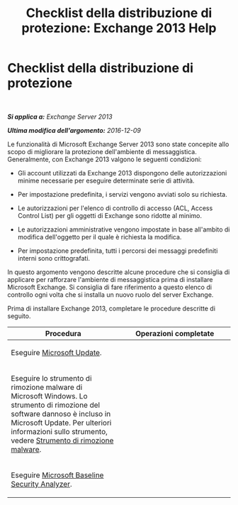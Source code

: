 ﻿---
title: 'Checklist della distribuzione di protezione: Exchange 2013 Help'
TOCTitle: Checklist della distribuzione di protezione
ms:assetid: 0cbfad59-f503-48a0-8184-6ca999d89e61
ms:mtpsurl: https://technet.microsoft.com/it-it/library/Aa996026(v=EXCHG.150)
ms:contentKeyID: 50480014
ms.date: 05/22/2018
mtps_version: v=EXCHG.150
ms.translationtype: MT
---

# Checklist della distribuzione di protezione

 

_**Si applica a:** Exchange Server 2013_

_**Ultima modifica dell'argomento:** 2016-12-09_

Le funzionalità di Microsoft Exchange Server 2013 sono state concepite allo scopo di migliorare la protezione dell'ambiente di messaggistica. Generalmente, con Exchange 2013 valgono le seguenti condizioni:

  - Gli account utilizzati da Exchange 2013 dispongono delle autorizzazioni minime necessarie per eseguire determinate serie di attività.

  - Per impostazione predefinita, i servizi vengono avviati solo su richiesta.

  - Le autorizzazioni per l'elenco di controllo di accesso (ACL, Access Control List) per gli oggetti di Exchange sono ridotte al minimo.

  - Le autorizzazioni amministrative vengono impostate in base all'ambito di modifica dell'oggetto per il quale è richiesta la modifica.

  - Per impostazione predefinita, tutti i percorsi dei messaggi predefiniti interni sono crittografati.

In questo argomento vengono descritte alcune procedure che si consiglia di applicare per rafforzare l'ambiente di messaggistica prima di installare Microsoft Exchange. Si consiglia di fare riferimento a questo elenco di controllo ogni volta che si installa un nuovo ruolo del server Exchange.

Prima di installare Exchange 2013, completare le procedure descritte di seguito.


<table>
<colgroup>
<col style="width: 50%" />
<col style="width: 50%" />
</colgroup>
<thead>
<tr class="header">
<th>Procedura</th>
<th>Operazioni completate</th>
</tr>
</thead>
<tbody>
<tr class="odd">
<td><p>Eseguire <a href="https://go.microsoft.com/fwlink/p/?linkid=54836">Microsoft Update</a>.</p></td>
<td><p></p></td>
</tr>
<tr class="even">
<td><p>Eseguire lo strumento di rimozione malware di Microsoft Windows. Lo strumento di rimozione del software dannoso è incluso in Microsoft Update. Per ulteriori informazioni sullo strumento, vedere <a href="http://go.microsoft.com/fwlink/p/?linkid=73452">Strumento di rimozione malware</a>.</p></td>
<td><p></p></td>
</tr>
<tr class="odd">
<td><p>Eseguire <a href="https://go.microsoft.com/fwlink/p/?linkid=16526">Microsoft Baseline Security Analyzer</a>.</p></td>
<td><p></p></td>
</tr>
</tbody>
</table>

